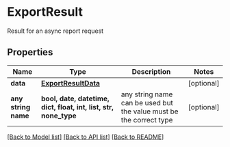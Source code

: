 # ExportResult

Result for an async report request

## Properties
Name | Type | Description | Notes
------------ | ------------- | ------------- | -------------
**data** | [**ExportResultData**](ExportResultData.md) |  | [optional] 
**any string name** | **bool, date, datetime, dict, float, int, list, str, none_type** | any string name can be used but the value must be the correct type | [optional]

[[Back to Model list]](../README.md#documentation-for-models) [[Back to API list]](../README.md#documentation-for-api-endpoints) [[Back to README]](../README.md)


